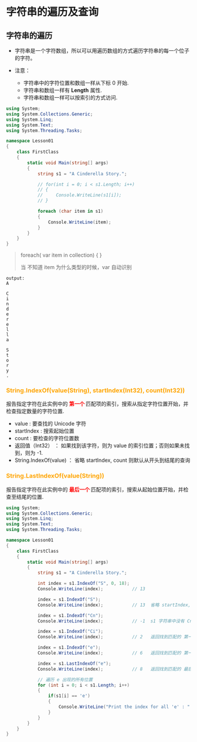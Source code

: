 # 字符串的遍历及查询

## 字符串的遍历

- 字符串是一个字符数组，所以可以用遍历数组的方式遍历字符串的每一个位子的字符。
  
- 注意：
  - 字符串中的字符位置和数组一样从下标 0 开始.
  - 字符串和数组一样有 **Length** 属性.
  - 字符串和数组一样可以按索引的方式访问.

```C#
using System;
using System.Collections.Generic;
using System.Linq;
using System.Text;
using System.Threading.Tasks;

namespace Lesson01
{
    class FirstClass
    {
        static void Main(string[] args)
        {
            string s1 = "A Cinderella Story.";

            // for(int i = 0; i < s1.Length; i++)
            // {
            //     Console.WriteLine(s1[i]);
            // }

            foreach (char item in s1)
            {
                Console.WriteLine(item);
            }
        }
    }
}
```

> foreach( var item in collection) { }
> 
> 当 不知道 item 为什么类型的时候，var 自动识别

```
output:
A

C
i
n
d
e
r
e
l
l
a

S
t
o
r
y
.
```
### **<font color="orange"> String.IndexOf(value(String), startIndex(Int32), count(Int32))  </font>**

报告指定字符在此实例中的 **<font color="red"> 第一个 </font>** 匹配项的索引，搜索从指定字符位置开始，并检查指定数量的字符位置.

- value : 要查找的 Unicode 字符
- startIndex : 搜索起始位置
- count : 要检查的字符位置数
- 返回值（Int32） ： 如果找到该字符，则为 value 的索引位置；否则如果未找到，则为 -1.
- String.IndexOf(value) ： 省略 startIndex, count 则默认从开头到结尾的查询

### **<font color="orange"> String.LastIndexOf(value(String)) </font>**

报告指定字符在此实例中的 **<font color="red"> 最后一个 </font>** 匹配项的索引，搜索从起始位置开始，并检查至结尾的位置.

```C#
using System;
using System.Collections.Generic;
using System.Linq;
using System.Text;
using System.Threading.Tasks;

namespace Lesson01
{
    class FirstClass
    {
        static void Main(string[] args)
        {
            string s1 = "A Cinderella Story.";

            int index = s1.IndexOf("S", 0, 18); 
            Console.WriteLine(index);           // 13

            index = s1.IndexOf("S");
            Console.WriteLine(index);           // 13  省略 startIndex, count ---> 从开头查询到结尾

            index = s1.IndexOf("Cn");           
            Console.WriteLine(index);           // -1  s1 字符串中没有 Cn

            index = s1.IndexOf("Ci");           
            Console.WriteLine(index);           // 2   返回找到匹配的 第一个 字符 C 的位置 2

            index = s1.IndexOf("e");
            Console.WriteLine(index);           // 6   返回找到匹配的 第一个 字符 e 的位置 6

            index = s1.LastIndexOf("e");
            Console.WriteLine(index);           // 8   返回找到匹配的 最后一个 字符 e 的位置 8

            // 遍历 e 出现的所有位置
            for (int i = 0; i < s1.Length; i++) 
            {
                if(s1[i] == 'e')
                {
                    Console.WriteLine("Print the index for all 'e' : " + i);        // 6 8
                }
            }
        }
    }
}
```